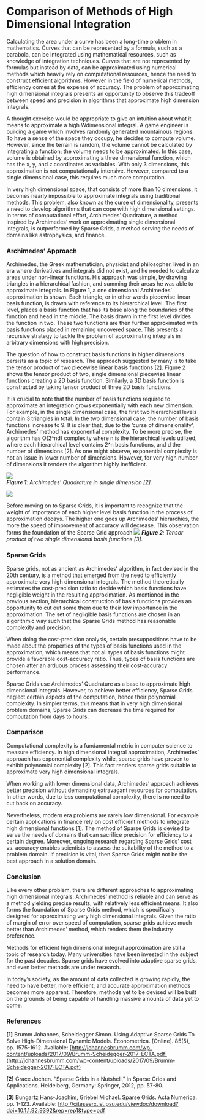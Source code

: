 # Comparison of Methods of High Dimensional Integration


Calculating the area under a curve has been a long-time problem in mathematics. Curves that can be represented by a formula, such as a parabola, can be integrated using mathematical resources, such as knowledge of integration techniques. Curves that are not represented by formulas but instead by data, can be approximated using numerical methods which heavily rely on computational resources, hence the need to construct efficient algorithms. However in the field of numerical methods, efficiency comes at the expense of accuracy. The problem of approximating high dimensional integrals presents an opportunity to observe this tradeoff between speed and precision in algorithms that approximate high dimension integrals.

  

A thought exercise would be appropriate to give an intuition about what it means to approximate a high Wdimensional integral. A game engineer is building a game which involves randomly generated mountainous regions. To have a sense of the space they occupy, he decides to compute volume. However, since the terrain is random, the volume cannot be calculated by integrating a function; the volume needs to be approximated. In this case, volume is obtained by approximating a three dimensional function, which has the x, y, and z coordinates as variables. With only 3 dimensions, this approximation is not computationally intensive. However, compared to a single dimensional case, this requires much more computation.

  

In very high dimensional space, that consists of more than 10 dimensions, it becomes nearly impossible to approximate integrals using traditional methods. This problem, also known as the curse of dimensionality, presents a need to develop algorithms that can cope with high dimensional settings. In terms of computational effort, Archimedes’ Quadrature, a method inspired by Archimedes’ work on approximating single dimensional integrals, is outperformed by Sparse Grids, a method serving the needs of domains like astrophysics, and finance.

### Archimedes’ Approach
    

Archimedes, the Greek mathematician, physicist and philosopher, lived in an era where derivatives and integrals did not exist, and he needed to calculate areas under non-linear functions. His approach was simple, by drawing triangles in a hierarchical fashion, and summing their areas he was able to approximate integrals. In Figure 1, a one dimensional Archimedes’ approximation is shown. Each triangle, or in other words piecewise linear basis function, is drawn with reference to its hierarchical level. The first level, places a basis function that has its base along the boundaries of the function and head in the middle. The basis drawn in the first level divides the function in two. These two functions are then further approximated with basis functions placed in remaining uncovered space. This presents a recursive strategy to tackle the problem of approximating integrals in arbitrary dimensions with high precision.

  

The question of how to construct basis functions in higher dimensions persists as a topic of research. The approach suggested by many is to take the tensor product of two piecewise linear basis functions [2]. Figure 2 shows the tensor product of two, single dimensional piecewise linear functions creating a 2D basis function. Similarly, a 3D basis function is constructed by taking tensor product of three 2D basis functions.

  

It is crucial to note that the number of basis functions required to approximate an integration grows exponentially with each new dimension. For example, in the single dimensional case, the first two hierarchical levels contain 3 triangles in total. In the two dimensional case, the number of basis functions increase to 9. It is clear that, due to the ‘curse of dimensionality‘, Archimedes’ method has exponential complexity. To be more precise, the algorithm has O(2^nd) complexity where n is the hierarchical levels utilized, where each hierarchical level contains 2^n basis functions, and d the number of dimensions [2]. As one might observe, exponential complexity is not an issue in lower number of dimensions. However, for very high number of dimensions it renders the algorithm highly inefficient.

  
![](https://lh3.googleusercontent.com/p2bv8H10IBMI2GVJg6Zv3szTKzFwzQThSyTYBfUZhHP6iSjQASC-EvOVAN2N9TLorxLYoKx8y-3P4luhkpeUIhQ9gO0Y2DURPha8yufDLnOjyYxcKLlUnchoCOQ1X3TqNArtJG2nBssUQ8cdFA)  
 ***Figure 1**: Archimedes' Quadrature in single dimension [2].*





![](https://docs.google.com/drawings/u/0/d/se36G5wRJMLfzQA2BgehpHw/image?w=321&h=57&rev=1&ac=1&parent=1XoDgtvooup4YO7NCbOo7v8aXokZfgo1M-TH2KoypjnU)

Before moving on to Sparse Grids, it is important to recognize that the weight of importance of each higher level basis function in the process of approximation decays. The higher one goes up Archimedes’ hierarchies, the more the speed of improvement of accuracy will decrease. This observation forms the foundation of the Sparse Grid approach.![](https://lh6.googleusercontent.com/gAGgW3V5rAxEgrmyceSR8Hbb9O3ykbvGw_3JwnQwYWbvnegCkfbYiZJa0k6_PgPX88ZLGAiGt1h_ft2-7VmVvNae6kkLQ3KHNCgirFocl76xpB6WxLhy6myuQ9DFpD7l-L98y2tXLyJMjy0lFQ)
***Figure 2**: Tensor product of two single dimensional basis functions [3].* 

### Sparse Grids
    

Sparse grids, not as ancient as Archimedes’ algorithm, in fact devised in the 20th century, is a method that emerged from the need to efficiently approximate very high dimensional integrals. The method theoretically estimates the cost-precision ratio to decide which basis functions have negligible weight in the resulting approximation. As mentioned in the previous section, hierarchical construction of basis functions provides an opportunity to cut out some them due to their low importance in the approximation. The set of negligible basis functions are chosen in an algorithmic way such that the Sparse Grids method has reasonable complexity and precision.

  

When doing the cost-precision analysis, certain presuppositions have to be made about the properties of the types of basis functions used in the approximation, which means that not all types of basis functions might provide a favorable cost-accuracy ratio. Thus, types of basis functions are chosen after an arduous process assessing their cost-accuracy performance.

  

Sparse Grids use Archimedes’ Quadrature as a base to approximate high dimensional integrals. However, to achieve better efficiency, Sparse Grids neglect certain aspects of the computation, hence their polynomial complexity. In simpler terms, this means that in very high dimensional problem domains, Sparse Grids can decrease the time required for computation from days to hours.

### Comparison
    

Computational complexity is a fundamental metric in computer science to measure efficiency. In high dimensional integral approximation, Archimedes’ approach has exponential complexity while, sparse grids have proven to exhibit polynomial complexity [2]. This fact renders sparse grids suitable to approximate very high dimensional integrals.

  

When working with lower dimensional data, Archimedes’ approach achieves better precision without demanding extravagant resources for computation. In other words, due to less computational complexity, there is no need to cut back on accuracy.

  

Nevertheless, modern era problems are rarely low dimensional. For example certain applications in finance rely on cost efficient methods to integrate high dimensional functions [1]. The method of Sparse Grids is devised to serve the needs of domains that can sacrifice precision for efficiency to a certain degree. Moreover, ongoing research regarding Sparse Grids’ cost vs. accuracy enables scientists to assess the suitability of the method to a problem domain. If precision is vital, then Sparse Grids might not be the best approach in a solution domain.

### Conclusion
    

Like every other problem, there are different approaches to approximating high dimensional integrals. Archimedes’ method is reliable and can serve as a method yielding precise results, with relatively less efficient means. It also forms the foundation of Sparse Grids method, which is specifically designed for approximating very high dimensional integrals. Given the ratio of margin of error over speed of computation, sparse grids achieve much better than Archimedes’ method, which renders them the industry preference.

  

Methods for efficient high dimensional integral approximation are still a topic of research today. Many universities have been invested in the subject for the past decades. Sparse grids have evolved into adaptive sparse grids, and even better methods are under research.

  

In today’s society, as the amount of data collected is growing rapidly, the need to have better, more efficient, and accurate approximation methods becomes more apparent. Therefore, methods yet to be devised will be built on the grounds of being capable of handling massive amounts of data yet to come.

### References

**[1]** Brumm Johannes, Scheidegger Simon. Using Adaptive Sparse Grids To Solve High-Dimensional Dynamic Models. Econometrica. [Online]. 85(5), pp. 1575-1612. Available: [http://johannesbrumm.com/wp-content/uploads/2017/09/Brumm-Scheidegger-2017-ECTA.pdf](http://johannesbrumm.com/wp-content/uploads/2017/09/Brumm-Scheidegger-2017-ECTA.pdf)
    
**[2]** Grace Jochen. “Sparse Grids in a Nutshell,” in Sparse Grids and Applications. Heidelberg, Germany: Springer, 2012, pp. 57-80.
    
**[3]** Bungartz Hans-Joachim, Griebel Michael. Sparse Grids. Acta Numerica. pp. 1-123. Available: http://citeseerx.ist.psu.edu/viewdoc/download?doi=10.1.1.92.9392&rep=rep1&type=pdf
